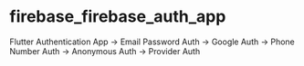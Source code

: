 # firebase_firebase_auth_app
Flutter Authentication App
-> Email Password Auth
-> Google Auth
-> Phone Number Auth 
-> Anonymous Auth
-> Provider Auth

